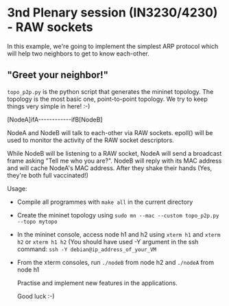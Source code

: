 # 3nd Plenary session (IN3230/4230) - RAW sockets

In this example, we're going to implement the simplest ARP protocol
which will help two neighbors to get to know each-other.

## "Greet your neighbor!"

`topo_p2p.py` is the python script that generates the mininet topology.
The topology is the most basic one, point-to-point topology.
We try to keep things very simple in here! :-)

[NodeA]ifA------------ifB[NodeB]

NodeA and NodeB will talk to each-other via RAW sockets.
epoll() will be used to monitor the activity of the RAW socket descriptors.

While NodeB will be listening to a RAW socket, NodeA will send a broadcast frame
asking "Tell me who you are?". NodeB will reply with its MAC address and will
cache NodeA's MAC address. After they shake their hands (Yes, they're both full
vaccinated!)

Usage:

- Compile all programmes with `make all` in the current directory
- Create the mininet topology using `sudo mn --mac --custom topo_p2p.py --topo mytopo`
- In the mininet console, access node h1 and h2 using `xterm h1` and `xterm h2`
  or `xterm h1 h2`
  (You should have used -Y argument in the ssh command: `ssh -Y debian@ip_address_of_your_VM`
- From the xterm consoles, run `./nodeB` from node h2 and `./nodeA` from node h1

  Practise and implement new features in the applications.

  Good luck :-)
